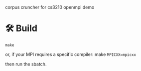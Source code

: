 corpus cruncher for cs3210 openmpi demo
# 🛠️ Build
```
make
```
or, if your MPI requires a specific compiler:
make `MPICXX=mpicxx`

then run the sbatch.